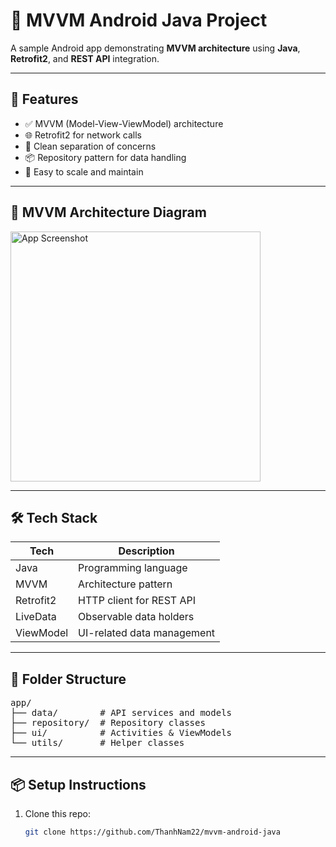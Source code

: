 # 📱 MVVM Android Java Project

A sample Android app demonstrating **MVVM architecture** using **Java**, **Retrofit2**, and **REST API** integration.

---

## 🚀 Features
- ✅ MVVM (Model-View-ViewModel) architecture
- 🌐 Retrofit2 for network calls
- 🧪 Clean separation of concerns
- 📦 Repository pattern for data handling
- 🔧 Easy to scale and maintain

---

## 🧠 MVVM Architecture Diagram

<img src="https://user-images.githubusercontent.com/15169743/219938204-45d0f055-602f-4f80-9bd4-1d614b8d6497.png" alt="App Screenshot" width="400"/>

---

## 🛠️ Tech Stack

| Tech        | Description                          |
|-------------|--------------------------------------|
| Java        | Programming language                 |
| MVVM        | Architecture pattern                 |
| Retrofit2   | HTTP client for REST API             |
| LiveData    | Observable data holders              |
| ViewModel   | UI-related data management           |

---

## 📂 Folder Structure

<pre>
app/
├── data/        # API services and models
├── repository/  # Repository classes
├── ui/          # Activities & ViewModels
└── utils/       # Helper classes
</pre>

---

## 📦 Setup Instructions

1. Clone this repo:
   ```bash
   git clone https://github.com/ThanhNam22/mvvm-android-java
